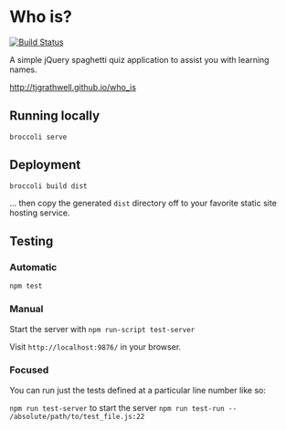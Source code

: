 # Who is?

[![Build Status](https://travis-ci.org/tjgrathwell/who_is.png)](https://travis-ci.org/tjgrathwell/who_is)

A simple jQuery spaghetti quiz application to assist you with learning names.

http://tjgrathwell.github.io/who_is

## Running locally

`broccoli serve`

## Deployment

`broccoli build dist`

... then copy the generated `dist` directory off to your favorite static site hosting service.

## Testing

### Automatic

`npm test`

### Manual

Start the server with `npm run-script test-server`

Visit `http://localhost:9876/` in your browser.

### Focused

You can run just the tests defined at a particular line number like so:

`npm run test-server` to start the server
`npm run test-run -- /absolute/path/to/test_file.js:22`
